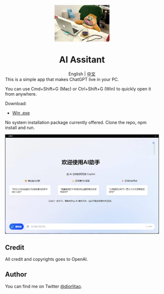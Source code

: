 <div align="center">
  <img alt="AI Assitant" width="180" height="120" src="./images/logo.png">
  <h1>AI Assitant</h1>
  <span>English | <a href="./README.zh-CN.md">中文</a></span>
</div>
This is a simple app that makes ChatGPT live in your PC.

You can use Cmd+Shift+G (Mac) or Ctrl+Shift+G (Win) to quickly open it from anywhere.

Download:

- [Win .exe](https://github.com/diorlitao/ai-assistan/releases/download/0.0.9/ai-assistant.Setup.0.0.9.exe)

No system installation package currently offered. Clone the repo, npm install and run.

<p align="center">
  <img src="./images/screenshot.png" width="900">
</p>

## Credit

All credit and copyrights goes to OpenAI.

## Author

You can find me on Twitter [@diorlitao](https://twitter.com/diorlitao).
